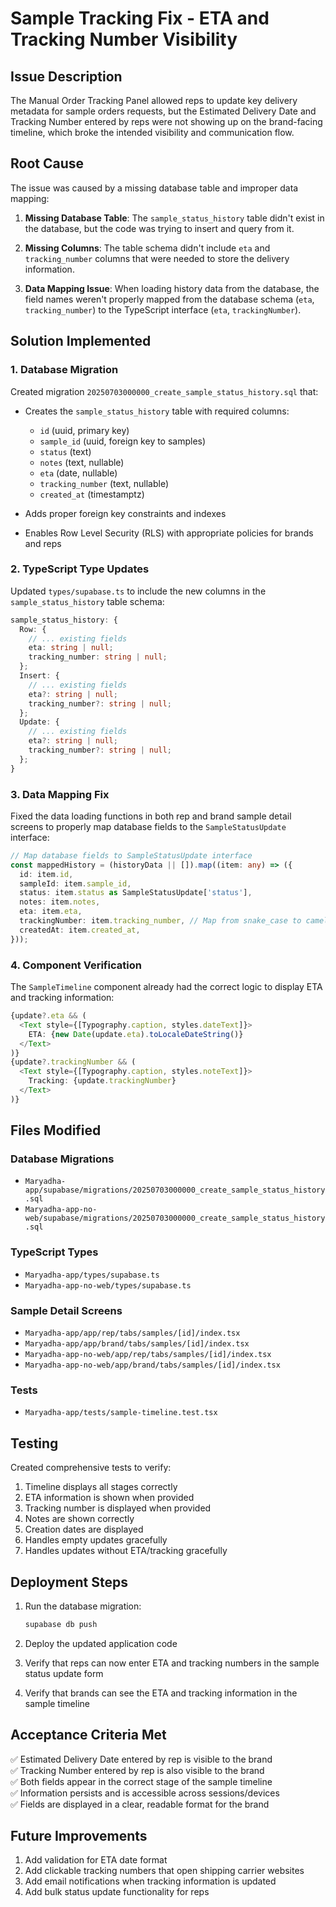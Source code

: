 # Sample Tracking Fix - ETA and Tracking Number Visibility

## Issue Description

The Manual Order Tracking Panel allowed reps to update key delivery metadata for sample orders requests, but the Estimated Delivery Date and Tracking Number entered by reps were not showing up on the brand-facing timeline, which broke the intended visibility and communication flow.

## Root Cause

The issue was caused by a missing database table and improper data mapping:

1. **Missing Database Table**: The `sample_status_history` table didn't exist in the database, but the code was trying to insert and query from it.

2. **Missing Columns**: The table schema didn't include `eta` and `tracking_number` columns that were needed to store the delivery information.

3. **Data Mapping Issue**: When loading history data from the database, the field names weren't properly mapped from the database schema (`eta`, `tracking_number`) to the TypeScript interface (`eta`, `trackingNumber`).

## Solution Implemented

### 1. Database Migration

Created migration `20250703000000_create_sample_status_history.sql` that:

- Creates the `sample_status_history` table with required columns:
  - `id` (uuid, primary key)
  - `sample_id` (uuid, foreign key to samples)
  - `status` (text)
  - `notes` (text, nullable)
  - `eta` (date, nullable)
  - `tracking_number` (text, nullable)
  - `created_at` (timestamptz)

- Adds proper foreign key constraints and indexes
- Enables Row Level Security (RLS) with appropriate policies for brands and reps

### 2. TypeScript Type Updates

Updated `types/supabase.ts` to include the new columns in the `sample_status_history` table schema:

```typescript
sample_status_history: {
  Row: {
    // ... existing fields
    eta: string | null;
    tracking_number: string | null;
  };
  Insert: {
    // ... existing fields
    eta?: string | null;
    tracking_number?: string | null;
  };
  Update: {
    // ... existing fields
    eta?: string | null;
    tracking_number?: string | null;
  };
}
```

### 3. Data Mapping Fix

Fixed the data loading functions in both rep and brand sample detail screens to properly map database fields to the `SampleStatusUpdate` interface:

```typescript
// Map database fields to SampleStatusUpdate interface
const mappedHistory = (historyData || []).map((item: any) => ({
  id: item.id,
  sampleId: item.sample_id,
  status: item.status as SampleStatusUpdate['status'],
  notes: item.notes,
  eta: item.eta,
  trackingNumber: item.tracking_number, // Map from snake_case to camelCase
  createdAt: item.created_at,
}));
```

### 4. Component Verification

The `SampleTimeline` component already had the correct logic to display ETA and tracking information:

```typescript
{update?.eta && (
  <Text style={[Typography.caption, styles.dateText]}>
    ETA: {new Date(update.eta).toLocaleDateString()}
  </Text>
)}
{update?.trackingNumber && (
  <Text style={[Typography.caption, styles.noteText]}>
    Tracking: {update.trackingNumber}
  </Text>
)}
```

## Files Modified

### Database Migrations
- `Maryadha-app/supabase/migrations/20250703000000_create_sample_status_history.sql`
- `Maryadha-app-no-web/supabase/migrations/20250703000000_create_sample_status_history.sql`

### TypeScript Types
- `Maryadha-app/types/supabase.ts`
- `Maryadha-app-no-web/types/supabase.ts`

### Sample Detail Screens
- `Maryadha-app/app/rep/tabs/samples/[id]/index.tsx`
- `Maryadha-app/app/brand/tabs/samples/[id]/index.tsx`
- `Maryadha-app-no-web/app/rep/tabs/samples/[id]/index.tsx`
- `Maryadha-app-no-web/app/brand/tabs/samples/[id]/index.tsx`

### Tests
- `Maryadha-app/tests/sample-timeline.test.tsx`

## Testing

Created comprehensive tests to verify:

1. Timeline displays all stages correctly
2. ETA information is shown when provided
3. Tracking number is displayed when provided
4. Notes are shown correctly
5. Creation dates are displayed
6. Handles empty updates gracefully
7. Handles updates without ETA/tracking gracefully

## Deployment Steps

1. Run the database migration:
   ```bash
   supabase db push
   ```

2. Deploy the updated application code

3. Verify that reps can now enter ETA and tracking numbers in the sample status update form

4. Verify that brands can see the ETA and tracking information in the sample timeline

## Acceptance Criteria Met

✅ Estimated Delivery Date entered by rep is visible to the brand  
✅ Tracking Number entered by rep is also visible to the brand  
✅ Both fields appear in the correct stage of the sample timeline  
✅ Information persists and is accessible across sessions/devices  
✅ Fields are displayed in a clear, readable format for the brand  

## Future Improvements

1. Add validation for ETA date format
2. Add clickable tracking numbers that open shipping carrier websites
3. Add email notifications when tracking information is updated
4. Add bulk status update functionality for reps 